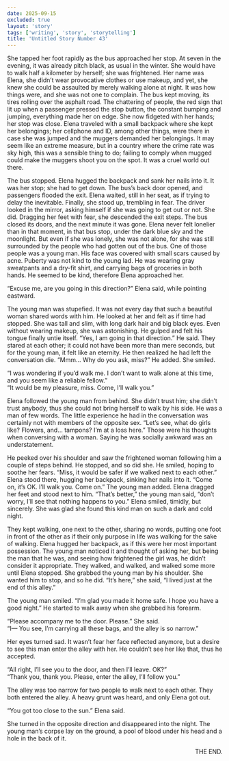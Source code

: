 ```yaml
---
date: 2025-09-15
excluded: true
layout: 'story'
tags: ['writing', 'story', 'storytelling']
title: 'Untitled Story Number 43'
---
```


She tapped her foot rapidly as the bus approached her stop. At seven in the evening, it was already pitch black, as usual in the winter. She would have to walk half a kilometer by herself; she was frightened. Her name was Elena, she didn’t wear provocative clothes or use makeup, and yet, she knew she could be assaulted by merely walking alone at night. It was how things were, and she was not one to complain. The bus kept moving, its tires rolling over the asphalt road. The chattering of people, the red sign that lit up when a passenger pressed the stop button, the constant bumping and jumping, everything made her on edge. She now fidgeted with her hands; her stop was close. Elena traveled with a small backpack where she kept her belongings; her cellphone and ID, among other things, were there in case she was jumped and the muggers demanded her belongings. It may seem like an extreme measure, but in a country where the crime rate was sky high, this was a sensible thing to do; failing to comply when mugged could make the muggers shoot you on the spot. It was a cruel world out there.

The bus stopped. Elena hugged the backpack and sank her nails into it. It was her stop; she had to get down. The bus’s back door opened, and passengers flooded the exit. Elena waited, still in her seat, as if trying to delay the inevitable. Finally, she stood up, trembling in fear. The driver looked in the mirror, asking himself if she was going to get out or not. She did. Dragging her feet with fear, she descended the exit steps. The bus closed its doors, and the next minute it was gone. Elena never felt lonelier than in that moment, in that bus stop, under the dark blue sky and the moonlight. But even if she was lonely, she was not alone, for she was still surrounded by the people who had gotten out of the bus. One of those people was a young man. His face was covered with small scars caused by acne. Puberty was not kind to the young lad. He was wearing gray sweatpants and a dry-fit shirt, and carrying bags of groceries in both hands. He seemed to be kind, therefore Elena approached her.

“Excuse me, are you going in this direction?” Elena said, while pointing eastward.

The young man was stupefied. It was not every day that such a beautiful woman shared words with him. He looked at her and felt as if time had stopped. She was tall and slim, with long dark hair and big black eyes. Even without wearing makeup, she was astonishing. He gulped and felt his tongue finally untie itself. “Yes, I am going in that direction.” He said. They stared at each other; it could not have been more than mere seconds, but for the young man, it felt like an eternity. He then realized he had left the conversation die. “Mmm… Why do you ask, miss?” He added. She smiled.

“I was wondering if you’d walk me. I don’t want to walk alone at this time, and you seem like a reliable fellow.”  
“It would be my pleasure, miss. Come, I’ll walk you.”

Elena followed the young man from behind. She didn’t trust him; she didn’t trust anybody, thus she could not bring herself to walk by his side. He was a man of few words. The little experience he had in the conversation was certainly not with members of the opposite sex. “Let’s see, what do girls like? Flowers, and… tampons? I’m at a loss here.” Those were his thoughts when conversing with a woman. Saying he was socially awkward was an understatement.

He peeked over his shoulder and saw the frightened woman following him a couple of steps behind. He stopped, and so did she. He smiled, hoping to soothe her fears. “Miss, it would be safer if we walked next to each other.” Elena stood there, hugging her backpack, sinking her nails into it. “Come on, it’s OK. I’ll walk you. Come on.” The young man added. Elena dragged her feet and stood next to him. “That’s better,” the young man said, “don’t worry, I’ll see that nothing happens to you.” Elena smiled, timidly, but sincerely. She was glad she found this kind man on such a dark and cold night.

They kept walking, one next to the other, sharing no words, putting one foot in front of the other as if their only purpose in life was walking for the sake of walking. Elena hugged her backpack, as if this were her most important possession. The young man noticed it and thought of asking her, but being the man that he was, and seeing how frightened the girl was, he didn’t consider it appropriate. They walked, and walked, and walked some more until Elena stopped. She grabbed the young man by his shoulder. She wanted him to stop, and so he did. “It’s here,” she said, “I lived just at the end of this alley.”

The young man smiled. “I’m glad you made it home safe. I hope you have a good night.” He started to walk away when she grabbed his forearm. 

“Please accompany me to the door. Please.” She said.  
“I— You see, I’m carrying all these bags, and the alley is so narrow.”

Her eyes turned sad. It wasn’t fear her face reflected anymore, but a desire to see this man enter the alley with her. He couldn’t see her like that, thus he accepted.

“All right, I’ll see you to the door, and then I’ll leave. OK?”  
“Thank you, thank you. Please, enter the alley, I’ll follow you.”

The alley was too narrow for two people to walk next to each other. They both entered the alley. A heavy grunt was heard, and only Elena got out.

“You got too close to the sun.” Elena said.

She turned in the opposite direction and disappeared into the night. The young man’s corpse lay on the ground, a pool of blood under his head and a hole in the back of it.

<p style="text-align:right">THE END.</p>